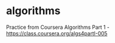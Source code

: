 algorithms
==========

Practice from Coursera Algorithms Part 1 - https://class.coursera.org/algs4partI-005
